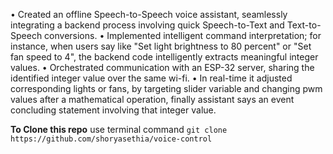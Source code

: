 • Created an offline Speech-to-Speech voice assistant, seamlessly integrating a backend process involving quick 
Speech-to-Text and Text-to-Speech conversions.
• Implemented intelligent command interpretation; for instance, when users say like "Set light brightness to 80 
percent" or "Set fan speed to 4", the backend code intelligently extracts meaningful integer values.
• Orchestrated communication with an ESP-32 server, sharing the identified integer value over the same wi-fi.
• In real-time it adjusted corresponding lights or fans, by targeting slider variable and changing pwm values 
after a mathematical operation, finally assistant says an event concluding statement involving that integer value.

**To Clone this repo**
use terminal command
`git clone https://github.com/shoryasethia/voice-control   `
>
